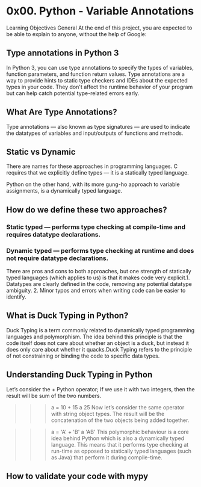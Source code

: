 # 0x00. Python - Variable Annotations
Learning Objectives
General
At the end of this project, you are expected to be able to explain to anyone, without the help of Google:

## Type annotations in Python 3
In Python 3, you can use type annotations to specify the types of variables, function parameters, and function return values. Type annotations are a way to provide hints to static type checkers and IDEs about the expected types in your code. They don't affect the runtime behavior of your program but can help catch potential type-related errors early.

## What Are Type Annotations?
Type annotations — also known as type signatures — are used to indicate the datatypes of variables and input/outputs of functions and methods.

## Static vs Dynamic
There are names for these approaches in programming languages. C requires that we explicitly define types — it is a statically typed language.

Python on the other hand, with its more gung-ho approach to variable assignments, is a dynamically typed language.

## How do we define these two approaches?

### Static typed — performs type checking at compile-time and requires datatype declarations.
### Dynamic typed — performs type checking at runtime and does not require datatype declarations.

There are pros and cons to both approaches, but one strength of statically typed languages (which applies to us) is that it makes code very explicit.1. Datatypes are clearly defined in the code, removing any potential datatype ambiguity.
2. Minor typos and errors when writing code can be easier to identify.

## What is Duck Typing in Python?
Duck Typing is a term commonly related to dynamically typed programming languages and polymorphism. The idea behind this principle is that the code itself does not care about whether an object is a duck, but instead it does only care about whether it quacks.Duck Typing refers to the principle of not constraining or binding the code to specific data types.

## Understanding Duck Typing in Python
Let’s consider the + Python operator; If we use it with two integers, then the result will be sum of the two numbers.

>>> a = 10 + 15
>>> a
25
Now let’s consider the same operator with string object types. The result will be the concatenation of the two objects being added together.

>>> a = 'A' + 'B'
>>> a
'AB'
This polymorphic behaviour is a core idea behind Python which is also a dynamically typed language. This means that it performs type checking at run-time as opposed to statically typed languages (such as Java) that perform it during compile-time.

## How to validate your code with mypy
 
